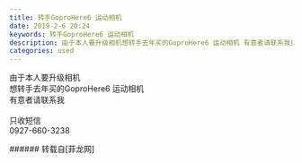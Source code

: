 ```yaml
---
title: 转手GoproHere6 运动相机
date: 2019-2-6 20:24
keywords: 转手GoproHere6 运动相机
description: 由于本人要升级相机想转手去年买的GoproHere6 运动相机 有意者请联系我只收短信0927-660-3238
categories: used
---
```

<td class="t_f" id="postmessage_2934243">

由于本人要升级相机<br/>
想转手去年买的GoproHere6 运动相机 <br/>
有意者请联系我<br/>
<br/>
只收短信<br/>
0927-660-3238<br/>
</td>
###### 转载自[菲龙网]